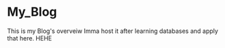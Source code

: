 # My_Blog

This is my Blog's overveiw Imma host it after learning databases and apply that here. HEHE
